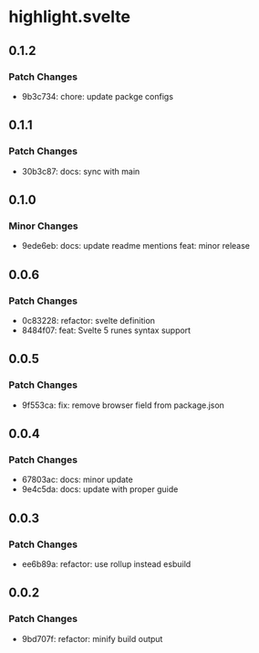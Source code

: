 # highlight.svelte

## 0.1.2

### Patch Changes

- 9b3c734: chore: update packge configs

## 0.1.1

### Patch Changes

- 30b3c87: docs: sync with main

## 0.1.0

### Minor Changes

- 9ede6eb: docs: update readme mentions
  feat: minor release

## 0.0.6

### Patch Changes

- 0c83228: refactor: svelte definition
- 8484f07: feat: Svelte 5 runes syntax support

## 0.0.5

### Patch Changes

- 9f553ca: fix: remove browser field from package.json

## 0.0.4

### Patch Changes

- 67803ac: docs: minor update
- 9e4c5da: docs: update with proper guide

## 0.0.3

### Patch Changes

- ee6b89a: refactor: use rollup instead esbuild

## 0.0.2

### Patch Changes

- 9bd707f: refactor: minify build output
